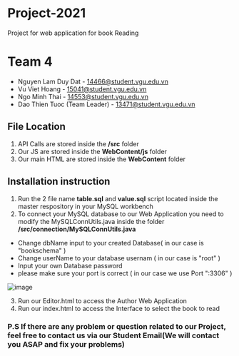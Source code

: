 # Project-2021
Project for web application for book Reading

# Team 4
- Nguyen Lam Duy Dat - 14466@student.vgu.edu.vn
- Vu Viet Hoang - 15041@student.vgu.edu.vn
- Ngo Minh Thai - 14553@student.vgu.edu.vn
- Dao Thien Tuoc (Team Leader) - 13471@student.vgu.edu.vn

## File Location
1. API Calls are stored inside the **/src** folder
2. Our JS are stored inside the **WebContent/js** folder
3. Our main HTML are stored inside the **WebContent** folder

## Installation instruction
1. Run the 2 file name **table.sql** and **value.sql** script located inside the master respository in your MySQL workbench
2. To connect your MySQL database to our Web Application you need to modify the MySQLConnUtils.java inside the folder **/src/connection/MySQLConnUtils.java**
  - Change dbName input to your created Database( in our case is "bookschema" )
  - Change userName to your database usernam ( in our case is "root" )
  - Input your own Database password
  - please make sure your port is correct ( in our case we use Port ":3306" )

![image](https://user-images.githubusercontent.com/44689087/138422829-262d34d0-8fb7-4f69-9f87-71ba82d31f8e.png)

3. Run our Editor.html to access the Author Web Application
4. Run our index.html to access the Interface to select the book to read

### P.S If there are any problem or question related to our Project, feel free to contact us via our Student Email(We will contact you ASAP and fix your problems)
